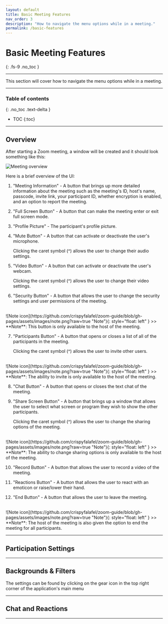 ```yaml
---
layout: default
title: Basic Meeting Features
nav_order: 3
description: "How to navigate the menu options while in a meeting."
permalink: /basic-features
---
```


# Basic Meeting Features
{: .fs-9 .no_toc }

---

This section will cover how to navigate the menu options while in a meeting. 

---

### Table of contents
{: .no_toc .text-delta }
* TOC
{:toc}

---

## Overview

After starting a Zoom meeting, a window will be created and it should look something like this:

![Meeting overview](https://github.com/crispyfalafel/zoom-guide/blob/gh-pages/assets/images/meeting_overview.png?raw=true "Overview")

Here is a brief overview of the UI:


1. "Meeting Information" - A button that brings up more detailed information about the meeting such as the meeting's ID, host's name, passcode, invite link, your participant ID, whether encryption is enabled, and an option to report the meeting. 

2. "Full Screen Button" - A button that can make the meeting enter or exit full screen mode.

3. "Profile Picture" - The participant's profile picture.

4. "Mute Button" - A button that can activate or deactivate the user's microphone.

    Clicking the caret symbol (^) allows the user to change their audio settings.

5. "Video Button" - A button that can activate or deactivate the user's webcam. 

    Clicking the caret symbol (^) allows the user to change their video settings.

6. "Security Button" - A button that allows the user to change the security settings and user permissions of the meeting. 

<br />
![Note icon](https://github.com/crispyfalafel/zoom-guide/blob/gh-pages/assets/images/note.png?raw=true "Note"){: style="float: left" }
>> **Note**: This button is only available to the host of the meeting.
<br />

7. "Participants Button" - A button that opens or closes a list of all of the participants in the meeting. 

    Clicking the caret symbol (^) allows the user to invite other users.

<br />
![Note icon](https://github.com/crispyfalafel/zoom-guide/blob/gh-pages/assets/images/note.png?raw=true "Note"){: style="float: left" }
>> **Note**: The ability to invite is only available to the host of the meeting.
<br />

8. "Chat Button" - A button that opens or closes the text chat of the meeting. 

9. "Share Screen Button" - A button that brings up a window that allows the user to select what screen or program they wish to show the other participants. 

    Clicking the caret symbol (^) allows the user to change the sharing options of the meeting.

<br />
![Note icon](https://github.com/crispyfalafel/zoom-guide/blob/gh-pages/assets/images/note.png?raw=true "Note"){: style="float: left" }
>> **Note**: The ability to change sharing options is only available to the host of the meeting.
<br />

10. "Record Button" - A button that allows the user to record a video of the meeting. 

11. "Reactions Button" - A button that allows the user to react with an emoticon or raise/lower their hand. 

12. "End Button" - A button that allows the user to leave the meeting.

<br />
![Note icon](https://github.com/crispyfalafel/zoom-guide/blob/gh-pages/assets/images/note.png?raw=true "Note"){: style="float: left" }
>> **Note**: The host of the meeting is also given the option to end the meeting for all participants.
<br />

---

## Participation Settings

---

## Backgrounds & Filters

The settings can be found by clicking on the gear icon in the top right corner of the application's main menu

---

## Chat and Reactions

---
